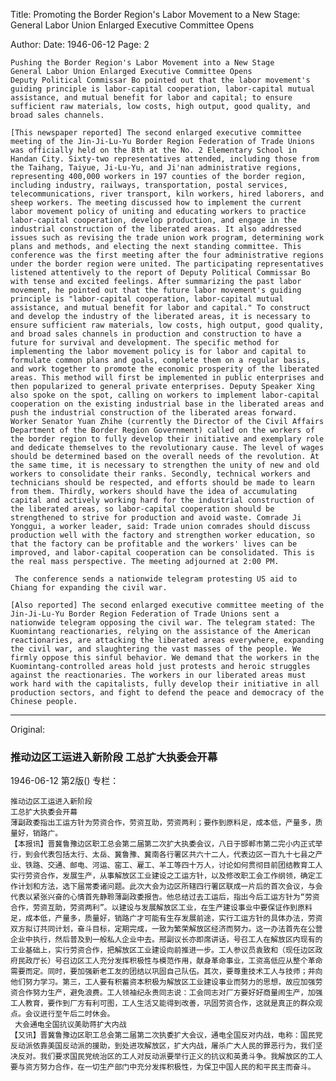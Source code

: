 Title: Promoting the Border Region's Labor Movement to a New Stage: General Labor Union Enlarged Executive Committee Opens

Author: 
Date: 1946-06-12
Page: 2

    Pushing the Border Region's Labor Movement into a New Stage
    General Labor Union Enlarged Executive Committee Opens
    Deputy Political Commissar Bo pointed out that the labor movement's guiding principle is labor-capital cooperation, labor-capital mutual assistance, and mutual benefit for labor and capital; to ensure sufficient raw materials, low costs, high output, good quality, and broad sales channels.

    [This newspaper reported] The second enlarged executive committee meeting of the Jin-Ji-Lu-Yu Border Region Federation of Trade Unions was officially held on the 8th at the No. 2 Elementary School in Handan City. Sixty-two representatives attended, including those from the Taihang, Taiyue, Ji-Lu-Yu, and Ji'nan administrative regions, representing 400,000 workers in 197 counties of the border region, including industry, railways, transportation, postal services, telecommunications, river transport, kiln workers, hired laborers, and sheep workers. The meeting discussed how to implement the current labor movement policy of uniting and educating workers to practice labor-capital cooperation, develop production, and engage in the industrial construction of the liberated areas. It also addressed issues such as revising the trade union work program, determining work plans and methods, and electing the next standing committee. This conference was the first meeting after the four administrative regions under the border region were united. The participating representatives listened attentively to the report of Deputy Political Commissar Bo with tense and excited feelings. After summarizing the past labor movement, he pointed out that the future labor movement's guiding principle is "labor-capital cooperation, labor-capital mutual assistance, and mutual benefit for labor and capital." To construct and develop the industry of the liberated areas, it is necessary to ensure sufficient raw materials, low costs, high output, good quality, and broad sales channels in production and construction to have a future for survival and development. The specific method for implementing the labor movement policy is for labor and capital to formulate common plans and goals, complete them on a regular basis, and work together to promote the economic prosperity of the liberated areas. This method will first be implemented in public enterprises and then popularized to general private enterprises. Deputy Speaker Xing also spoke on the spot, calling on workers to implement labor-capital cooperation on the existing industrial base in the liberated areas and push the industrial construction of the liberated areas forward. Worker Senator Yuan Zhihe (currently the Director of the Civil Affairs Department of the Border Region Government) called on the workers of the border region to fully develop their initiative and exemplary role and dedicate themselves to the revolutionary cause. The level of wages should be determined based on the overall needs of the revolution. At the same time, it is necessary to strengthen the unity of new and old workers to consolidate their ranks. Secondly, technical workers and technicians should be respected, and efforts should be made to learn from them. Thirdly, workers should have the idea of accumulating capital and actively working hard for the industrial construction of the liberated areas, so labor-capital cooperation should be strengthened to strive for production and avoid waste. Comrade Ji Yonggui, a worker leader, said: Trade union comrades should discuss production well with the factory and strengthen worker education, so that the factory can be profitable and the workers' lives can be improved, and labor-capital cooperation can be consolidated. This is the real mass perspective. The meeting adjourned at 2:00 PM.

     The conference sends a nationwide telegram protesting US aid to Chiang for expanding the civil war.

    [Also reported] The second enlarged executive committee meeting of the Jin-Ji-Lu-Yu Border Region Federation of Trade Unions sent a nationwide telegram opposing the civil war. The telegram stated: The Kuomintang reactionaries, relying on the assistance of the American reactionaries, are attacking the liberated areas everywhere, expanding the civil war, and slaughtering the vast masses of the people. We firmly oppose this sinful behavior. We demand that the workers in the Kuomintang-controlled areas hold just protests and heroic struggles against the reactionaries. The workers in our liberated areas must work hard with the capitalists, fully develop their initiative in all production sectors, and fight to defend the peace and democracy of the Chinese people.



<hr /> 

Original: 


### 推动边区工运进入新阶段  工总扩大执委会开幕

1946-06-12
第2版()
专栏：

    推动边区工运进入新阶段
    工总扩大执委会开幕
    薄副政委指出工运方针为劳资合作，劳资互助，劳资两利；要作到原料足，成本低，产量多，质量好，销路广。
    【本报讯】晋冀鲁豫边区职工总会第二届第二次扩大执委会议，八日于邯郸市第二完小内正式举行，到会代表包括太行、太岳、冀鲁豫、冀南各行署区共六十二人，代表边区一百九十七县之产业、铁路、交通、邮电、河运、窑工、雇工、羊工等四十万人，讨论如何贯彻目前团结教育工人实行劳资合作，发展生产，从事解放区工业建设之工运方针，以及修改职工会工作纲领，确定工作计划和方法，选下届常委诸问题。此次大会为边区所辖四行署区联成一片后的首次会议，与会代表以紧张兴奋的心情首先静聆薄副政委报告。他总结过去工运后，指出今后工运方针为“劳资合作，劳资互助，劳资两利”。以建设与发展解放区工业，在生产建设事业中要保证作到原料足，成本低，产量多，质量好，销路广才可能有生存发展前途，实行工运方针的具体办法，劳资双方拟订共同计划，奋斗目标，定期完成，一致为繁荣解放区经济而努力。这一办法首先在公营企业中执行，然后普及到一般私人企业中去。邢副议长亦即席讲话，号召工人在解放区内现有的工业基础上，实行劳资合作，把解放区工业建设向前推进一步。工人参议员袁致和（现任边区政府民政厅长）号召边区工人充分发挥积极性与模范作用，献身革命事业，工资高低应从整个革命需要而定。同时，要加强新老工友的团结以巩固自己队伍。其次，要尊重技术工人与技师；并向他们努力学习。第三，工人要有积蓄资本积极为解放区工业建设事业而努力的思想，故应加强劳资合作努力生产，避免浪费。工人领袖纪永贵同志说：工会同志对厂方要好好商量闹生产，加强工人教育，要作到厂方有利可图，工人生活又能得到改善，巩固劳资合作，这就是真正的群众观点。会议进行至午后二时休会。
     大会通电全国抗议美助蒋扩大内战
    【又讯】晋冀鲁豫边区职工总会第二届第二次执委扩大会议，通电全国反对内战，电称：国民党反动派依靠美国反动派的援助，到处进攻解放区，扩大内战，屠杀广大人民的罪恶行为，我们坚决反对。我们要求国民党统治区的工人对反动派要举行正义的抗议和英勇斗争。我解放区的工人要与资方努力合作，在一切生产部门中充分发挥积极性，为保卫中国人民的和平民主而奋斗。
